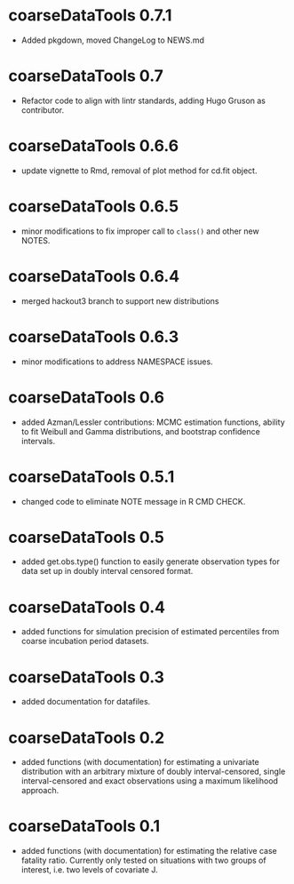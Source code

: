 # coarseDataTools 0.7.1

* Added pkgdown, moved ChangeLog to NEWS.md

# coarseDataTools 0.7 

* Refactor code to align with lintr standards, adding Hugo Gruson as contributor.

# coarseDataTools 0.6.6 

* update vignette to Rmd, removal of plot method for cd.fit object.

# coarseDataTools 0.6.5 

* minor modifications to fix improper call to `class()` and other new NOTES.

# coarseDataTools 0.6.4 

* merged hackout3 branch to support new distributions

# coarseDataTools 0.6.3 

* minor modifications to address NAMESPACE issues.

# coarseDataTools 0.6 

* added Azman/Lessler contributions: MCMC estimation functions, ability to fit Weibull and Gamma distributions, and bootstrap confidence intervals.

# coarseDataTools 0.5.1 

* changed code to eliminate NOTE message in R CMD CHECK.

# coarseDataTools 0.5 

* added get.obs.type() function to easily generate observation types for data set up in doubly interval censored format. 

# coarseDataTools 0.4 

* added functions for simulation precision of estimated percentiles from coarse incubation period datasets.

# coarseDataTools 0.3  

* added documentation for datafiles.

# coarseDataTools 0.2 

* added functions (with documentation) for estimating a univariate distribution with an arbitrary mixture of doubly interval-censored, single interval-censored and exact observations using a maximum likelihood approach.  

# coarseDataTools 0.1 

* added functions (with documentation) for estimating the relative case fatality ratio.  Currently only tested on situations with two groups of interest, i.e. two levels of covariate J.


